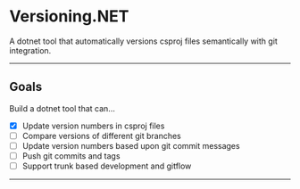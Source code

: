 # Versioning.NET

A dotnet tool that automatically versions csproj files semantically with git integration.

---

## Goals

Build a dotnet tool that can...

- [x] Update version numbers in csproj files
- [ ] Compare versions of different git branches
- [ ] Update version numbers based upon git commit messages
- [ ] Push git commits and tags
- [ ] Support trunk based development and gitflow

---
